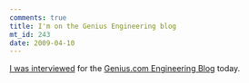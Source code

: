 ```yaml
--- 
comments: true
title: I'm on the Genius Engineering blog
mt_id: 243
date: 2009-04-10
---
```

[I was interviewed](http://eng.genius.com/blog/2009/04/10/team-focus-drew-stephens/) for the [Genius.com Engineering Blog](http://eng.genius.com/blog) today.
